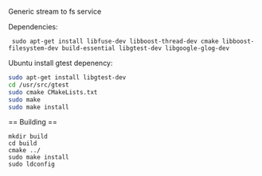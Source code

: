 Generic stream to fs service

Dependencies:
```
 sudo apt-get install libfuse-dev libboost-thread-dev cmake libboost-filesystem-dev build-essential libgtest-dev libgoogle-glog-dev
```



Ubuntu install gtest depenency:

```sh
sudo apt-get install libgtest-dev
cd /usr/src/gtest
sudo cmake CMakeLists.txt
sudo make
sudo make install
```


== Building ==

```
mkdir build
cd build
cmake ../
sudo make install
sudo ldconfig
```
